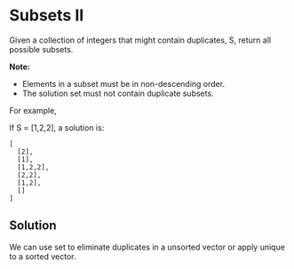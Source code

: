 # Subsets II

Given a collection of integers that might contain duplicates, S, return all possible subsets.

**Note:**
- Elements in a subset must be in non-descending order.
- The solution set must not contain duplicate subsets.

For example,

If S = [1,2,2], a solution is:

    [
      [2],
      [1],
      [1,2,2],
      [2,2],
      [1,2],
      []
    ]

## Solution

We can use set to eliminate duplicates in a unsorted vector or apply
unique to a sorted vector.
